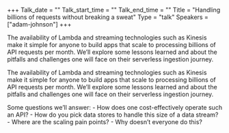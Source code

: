 +++
Talk_date = ""
Talk_start_time = ""
Talk_end_time = ""
Title = "Handling billions of requests without breaking a sweat"
Type = "talk"
Speakers = ["adam-johnson"]
+++

The availability of Lambda and streaming technologies such as Kinesis make it simple for anyone to build apps that scale to processing billions of API requests per month. We’ll explore some lessons learned and about the pitfalls and challenges one will face on their serverless ingestion journey.

The availability of Lambda and streaming technologies such as Kinesis make it simple for anyone to build apps that scale to processing billions of API requests per month. We’ll explore some lessons learned and about the pitfalls and challenges one will face on their serverless ingestion journey.

Some questions we’ll answer: - How does one cost-effectively operate such an API? - How do you pick data stores to handle this size of a data stream? - Where are the scaling pain points? - Why doesn’t everyone do this?